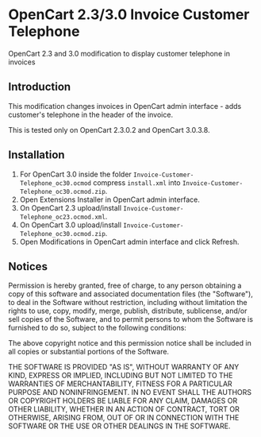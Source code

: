 OpenCart 2.3/3.0 Invoice Customer Telephone
===============
OpenCart 2.3 and 3.0 modification to display customer telephone in invoices

## Introduction

This modification changes invoices in OpenCart admin interface - adds customer's telephone in the header of the invoice.

This is tested only on OpenCart 2.3.0.2 and OpenCart 3.0.3.8.

## Installation

1. For OpenCart 3.0 inside the folder `Invoice-Customer-Telephone_oc30.ocmod` compress `install.xml` into `Invoice-Customer-Telephone_oc30.ocmod.zip`.
1. Open Extensions Installer in OpenCart admin interface.
1. On OpenCart 2.3 upload/install `Invoice-Customer-Telephone_oc23.ocmod.xml`.
1. On OpenCart 3.0 upload/install `Invoice-Customer-Telephone_oc30.ocmod.zip`.
1. Open Modifications in OpenCart admin interface and click Refresh.

## Notices

Permission is hereby granted, free of charge, to any person obtaining a copy
of this software and associated documentation files (the "Software"), to deal
in the Software without restriction, including without limitation the rights
to use, copy, modify, merge, publish, distribute, sublicense, and/or sell
copies of the Software, and to permit persons to whom the Software is
furnished to do so, subject to the following conditions:

The above copyright notice and this permission notice shall be included in all
copies or substantial portions of the Software.

THE SOFTWARE IS PROVIDED "AS IS", WITHOUT WARRANTY OF ANY KIND, EXPRESS OR
IMPLIED, INCLUDING BUT NOT LIMITED TO THE WARRANTIES OF MERCHANTABILITY,
FITNESS FOR A PARTICULAR PURPOSE AND NONINFRINGEMENT. IN NO EVENT SHALL THE
AUTHORS OR COPYRIGHT HOLDERS BE LIABLE FOR ANY CLAIM, DAMAGES OR OTHER
LIABILITY, WHETHER IN AN ACTION OF CONTRACT, TORT OR OTHERWISE, ARISING FROM,
OUT OF OR IN CONNECTION WITH THE SOFTWARE OR THE USE OR OTHER DEALINGS IN THE
SOFTWARE.
